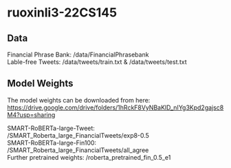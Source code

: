 # ruoxinli3-22CS145
## Data
Financial Phrase Bank: /data/FinancialPhrasebank <br>
Lable-free Tweets: /data/tweets/train.txt & /data/tweets/test.txt <br>

## Model Weights
The model weights can be downloaded from here: https://drive.google.com/drive/folders/1hRckF8VyNBaKlD_nIYg3Kpd2gajsc8M4?usp=sharing

SMART-RoBERTa-large-Tweet: /SMART_Roberta_large_FinancialTweets/exp8-0.5 <br>
SMART-RoBERTa-large-Fin100: /SMART_Roberta_large_FinancialTweets/all_agree <br>
Further pretrained weights: /roberta_pretrained_fin_0.5_e1 <br>
